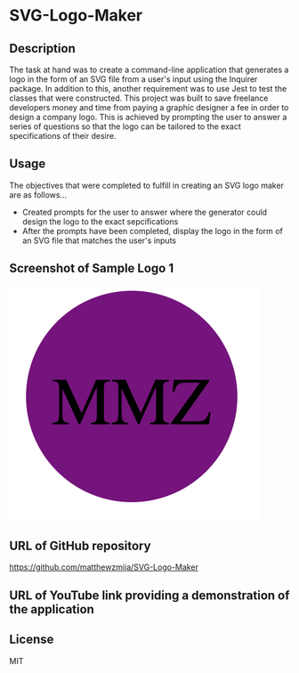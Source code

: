 # SVG-Logo-Maker

## Description

The task at hand was to create a command-line application that generates a logo in the form of an SVG file from a user's input using the Inquirer package. In addition to this, another requirement was to use Jest to test the classes that were constructed. This project was built to save freelance developers money and time from paying a graphic designer a fee in order to design a company logo. This is achieved by prompting the user to answer a series of questions so that the logo can be tailored to the exact specifications of their desire.

## Usage

The objectives that were completed to fulfill in creating an SVG logo maker are as follows...

- Created prompts for the user to answer where the generator could design the logo to the exact sepcifications
- After the prompts have been completed, display the logo in the form of an SVG file that matches the user's inputs

## Screenshot of Sample Logo 1

![Standard View](./assets/SL1.png)

## URL of GitHub repository

https://github.com/matthewzmija/SVG-Logo-Maker

## URL of YouTube link providing a demonstration of the application

## License

MIT
